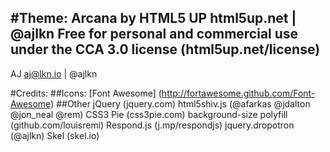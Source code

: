 #Theme: Arcana by HTML5 UP
html5up.net | @ajlkn
Free for personal and commercial use under the CCA 3.0 license (html5up.net/license)
---
AJ
aj@lkn.io | @ajlkn


#Credits:
##Icons:
[Font Awesome] (http://fortawesome.github.com/Font-Awesome)
##Other
jQuery (jquery.com)
html5shiv.js (@afarkas @jdalton @jon_neal @rem)
CSS3 Pie (css3pie.com)
background-size polyfill (github.com/louisremi)
Respond.js (j.mp/respondjs)
jquery.dropotron (@ajlkn)
Skel (skel.io)
